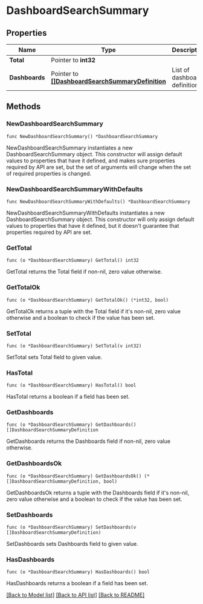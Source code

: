 # DashboardSearchSummary

## Properties

Name | Type | Description | Notes
---- | ---- | ----------- | ------
**Total** | Pointer to **int32** |  | [optional] 
**Dashboards** | Pointer to [**[]DashboardSearchSummaryDefinition**](DashboardSearchSummaryDefinition.md) | List of dashboard definitions. | [optional] 

## Methods

### NewDashboardSearchSummary

`func NewDashboardSearchSummary() *DashboardSearchSummary`

NewDashboardSearchSummary instantiates a new DashboardSearchSummary object.
This constructor will assign default values to properties that have it defined,
and makes sure properties required by API are set, but the set of arguments
will change when the set of required properties is changed.

### NewDashboardSearchSummaryWithDefaults

`func NewDashboardSearchSummaryWithDefaults() *DashboardSearchSummary`

NewDashboardSearchSummaryWithDefaults instantiates a new DashboardSearchSummary object.
This constructor will only assign default values to properties that have it defined,
but it doesn't guarantee that properties required by API are set.

### GetTotal

`func (o *DashboardSearchSummary) GetTotal() int32`

GetTotal returns the Total field if non-nil, zero value otherwise.

### GetTotalOk

`func (o *DashboardSearchSummary) GetTotalOk() (*int32, bool)`

GetTotalOk returns a tuple with the Total field if it's non-nil, zero value otherwise
and a boolean to check if the value has been set.

### SetTotal

`func (o *DashboardSearchSummary) SetTotal(v int32)`

SetTotal sets Total field to given value.

### HasTotal

`func (o *DashboardSearchSummary) HasTotal() bool`

HasTotal returns a boolean if a field has been set.

### GetDashboards

`func (o *DashboardSearchSummary) GetDashboards() []DashboardSearchSummaryDefinition`

GetDashboards returns the Dashboards field if non-nil, zero value otherwise.

### GetDashboardsOk

`func (o *DashboardSearchSummary) GetDashboardsOk() (*[]DashboardSearchSummaryDefinition, bool)`

GetDashboardsOk returns a tuple with the Dashboards field if it's non-nil, zero value otherwise
and a boolean to check if the value has been set.

### SetDashboards

`func (o *DashboardSearchSummary) SetDashboards(v []DashboardSearchSummaryDefinition)`

SetDashboards sets Dashboards field to given value.

### HasDashboards

`func (o *DashboardSearchSummary) HasDashboards() bool`

HasDashboards returns a boolean if a field has been set.


[[Back to Model list]](../README.md#documentation-for-models) [[Back to API list]](../README.md#documentation-for-api-endpoints) [[Back to README]](../README.md)


